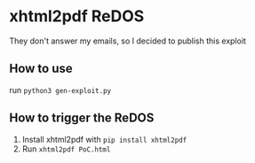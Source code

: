 # xhtml2pdf ReDOS
They don't answer my emails, so I decided to publish this exploit

## How to use

run `python3 gen-exploit.py`

## How to trigger the ReDOS

1) Install xhtml2pdf with `pip install xhtml2pdf`
2) Run `xhtml2pdf PoC.html`
